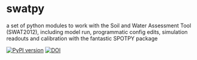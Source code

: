 # swatpy

a set of python modules to work with the Soil and Water Assessment Tool (SWAT2012), including model run, programmatic config edits, simulation readouts and calibration with the fantastic SPOTPY package

[![PyPI version](https://badge.fury.io/py/swatpy.svg)](https://badge.fury.io/py/swatpy) [![DOI](https://zenodo.org/badge/DOI/10.5281/zenodo.6322023.svg)](https://doi.org/10.5281/zenodo.6322023)

